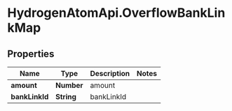# HydrogenAtomApi.OverflowBankLinkMap

## Properties
Name | Type | Description | Notes
------------ | ------------- | ------------- | -------------
**amount** | **Number** | amount | 
**bankLinkId** | **String** | bankLinkId | 


